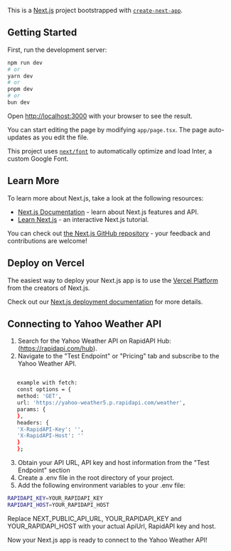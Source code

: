 This is a [Next.js](https://nextjs.org/) project bootstrapped with [`create-next-app`](https://github.com/vercel/next.js/tree/canary/packages/create-next-app).

## Getting Started

First, run the development server:

```bash
npm run dev
# or
yarn dev
# or
pnpm dev
# or
bun dev
```

Open [http://localhost:3000](http://localhost:3000) with your browser to see the result.

You can start editing the page by modifying `app/page.tsx`. The page auto-updates as you edit the file.

This project uses [`next/font`](https://nextjs.org/docs/basic-features/font-optimization) to automatically optimize and load Inter, a custom Google Font.

## Learn More

To learn more about Next.js, take a look at the following resources:

- [Next.js Documentation](https://nextjs.org/docs) - learn about Next.js features and API.
- [Learn Next.js](https://nextjs.org/learn) - an interactive Next.js tutorial.

You can check out [the Next.js GitHub repository](https://github.com/vercel/next.js/) - your feedback and contributions are welcome!

## Deploy on Vercel

The easiest way to deploy your Next.js app is to use the [Vercel Platform](https://vercel.com/new?utm_medium=default-template&filter=next.js&utm_source=create-next-app&utm_campaign=create-next-app-readme) from the creators of Next.js.

Check out our [Next.js deployment documentation](https://nextjs.org/docs/deployment) for more details.

## Connecting to Yahoo Weather API

1. Search for the Yahoo Weather API on RapidAPI Hub: (https://rapidapi.com/hub).
2. Navigate to the "Test Endpoint" or "Pricing" tab and subscribe to the Yahoo Weather API.

```bash

   example with fetch:
   const options = {
   method: 'GET',
   url: 'https://yahoo-weather5.p.rapidapi.com/weather',
   params: {
   },
   headers: {
   'X-RapidAPI-Key': '',
   'X-RapidAPI-Host': ''
   }
   };
```

3. Obtain your API URL, API key and host information from the "Test Endpoint" section
4. Create a .env file in the root directory of your project.
5. Add the following environment variables to your .env file:

```bash
RAPIDAPI_KEY=YOUR_RAPIDAPI_KEY
RAPIDAPI_HOST=YOUR_RAPIDAPI_HOST
```

Replace NEXT_PUBLIC_API_URL, YOUR_RAPIDAPI_KEY and YOUR_RAPIDAPI_HOST with your actual ApiUrl, RapidAPI key and host.

Now your Next.js app is ready to connect to the Yahoo Weather API!
